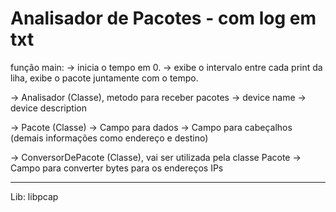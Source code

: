 # Analisador de Pacotes - com log em txt

função main:
-> inicia o tempo em 0.
-> exibe o intervalo entre cada print da liha, exibe o pacote juntamente com o tempo.

-> Analisador (Classe), metodo para receber pacotes
-> device name
-> device description

-> Pacote (Classe)
-> Campo para dados
-> Campo para cabeçalhos (demais informações como endereço e destino)

-> ConversorDePacote (Classe), vai ser utilizada pela classe Pacote
-> Campo para converter bytes para os endereços IPs

----------------------------------------------------------------------------
Lib: libpcap

